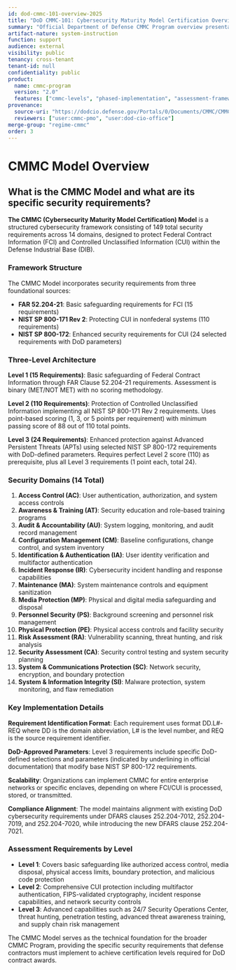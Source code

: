 ```yaml
---
id: dod-cmmc-101-overview-2025
title: "DoD CMMC-101: Cybersecurity Maturity Model Certification Overview"
summary: "Official Department of Defense CMMC Program overview presentation covering requirements, implementation phases, ecosystem, and assessment procedures"
artifact-nature: system-instruction
function: support
audience: external
visibility: public
tenancy: cross-tenant
tenant-id: null
confidentiality: public
product:
  name: cmmc-program
  version: "2.0"
  features: ["cmmc-levels", "phased-implementation", "assessment-framework", "ecosystem-overview", "scoring-methodology", "poa-m", "standards-acceptance"]
provenance:
  source-uri: "https://dodcio.defense.gov/Portals/0/Documents/CMMC/CMMC-101.pdf"
  reviewers: ["user:cmmc-pmo", "user:dod-cio-office"]
merge-group: "regime-cmmc"
order: 3
---
```


# CMMC Model Overview

## What is the CMMC Model and what are its specific security requirements?

**The CMMC (Cybersecurity Maturity Model Certification) Model** is a structured cybersecurity framework consisting of 149 total security requirements across 14 domains, designed to protect Federal Contract Information (FCI) and Controlled Unclassified Information (CUI) within the Defense Industrial Base (DIB).

### Framework Structure
The CMMC Model incorporates security requirements from three foundational sources:
- **FAR 52.204-21**: Basic safeguarding requirements for FCI (15 requirements)
- **NIST SP 800-171 Rev 2**: Protecting CUI in nonfederal systems (110 requirements)  
- **NIST SP 800-172**: Enhanced security requirements for CUI (24 selected requirements with DoD parameters)

### Three-Level Architecture
**Level 1 (15 Requirements)**: Basic safeguarding of Federal Contract Information through FAR Clause 52.204-21 requirements. Assessment is binary (MET/NOT MET) with no scoring methodology.

**Level 2 (110 Requirements)**: Protection of Controlled Unclassified Information implementing all NIST SP 800-171 Rev 2 requirements. Uses point-based scoring (1, 3, or 5 points per requirement) with minimum passing score of 88 out of 110 total points.

**Level 3 (24 Requirements)**: Enhanced protection against Advanced Persistent Threats (APTs) using selected NIST SP 800-172 requirements with DoD-defined parameters. Requires perfect Level 2 score (110) as prerequisite, plus all Level 3 requirements (1 point each, total 24).

### Security Domains (14 Total)
1. **Access Control (AC)**: User authentication, authorization, and system access controls
2. **Awareness & Training (AT)**: Security education and role-based training programs
3. **Audit & Accountability (AU)**: System logging, monitoring, and audit record management
4. **Configuration Management (CM)**: Baseline configurations, change control, and system inventory
5. **Identification & Authentication (IA)**: User identity verification and multifactor authentication
6. **Incident Response (IR)**: Cybersecurity incident handling and response capabilities
7. **Maintenance (MA)**: System maintenance controls and equipment sanitization
8. **Media Protection (MP)**: Physical and digital media safeguarding and disposal
9. **Personnel Security (PS)**: Background screening and personnel risk management
10. **Physical Protection (PE)**: Physical access controls and facility security
11. **Risk Assessment (RA)**: Vulnerability scanning, threat hunting, and risk analysis
12. **Security Assessment (CA)**: Security control testing and system security planning
13. **System & Communications Protection (SC)**: Network security, encryption, and boundary protection
14. **System & Information Integrity (SI)**: Malware protection, system monitoring, and flaw remediation

### Key Implementation Details
**Requirement Identification Format**: Each requirement uses format DD.L#-REQ where DD is the domain abbreviation, L# is the level number, and REQ is the source requirement identifier.

**DoD-Approved Parameters**: Level 3 requirements include specific DoD-defined selections and parameters (indicated by underlining in official documentation) that modify base NIST SP 800-172 requirements.

**Scalability**: Organizations can implement CMMC for entire enterprise networks or specific enclaves, depending on where FCI/CUI is processed, stored, or transmitted.

**Compliance Alignment**: The model maintains alignment with existing DoD cybersecurity requirements under DFARS clauses 252.204-7012, 252.204-7019, and 252.204-7020, while introducing the new DFARS clause 252.204-7021.

### Assessment Requirements by Level
- **Level 1**: Covers basic safeguarding like authorized access control, media disposal, physical access limits, boundary protection, and malicious code protection
- **Level 2**: Comprehensive CUI protection including multifactor authentication, FIPS-validated cryptography, incident response capabilities, and network security controls
- **Level 3**: Advanced capabilities such as 24/7 Security Operations Center, threat hunting, penetration testing, advanced threat awareness training, and supply chain risk management

The CMMC Model serves as the technical foundation for the broader CMMC Program, providing the specific security requirements that defense contractors must implement to achieve certification levels required for DoD contract awards.
